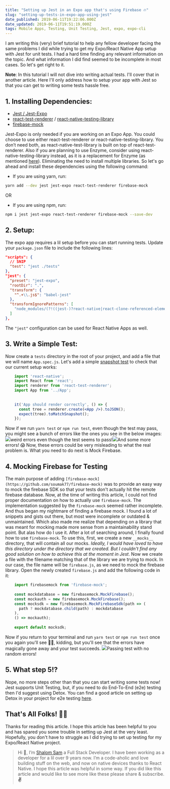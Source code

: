 ```yaml
---
title: "Setting up Jest in an Expo app that's using Firebase 🔥"
slug: "setting-up-tests-in-expo-app-using-jest"
date_published: 2019-06-11T19:22:06.000Z
date_updated: 2019-06-11T19:51:19.000Z
tags: Mobile Apps, Testing, Unit Testing, Jest, expo, expo-cli
---
```


I am writing this (very) brief tutorial to help any fellow developer facing the same problems I did while trying to get my Expo/React Native App setup with Jest for unit tests. I had a hard time finding any relevant information on the topic. And what information I did find seemed to be incomplete in most cases. So let's get right to it.

**Note**: In this tutorial I will not dive into writing actual tests. I'll cover that in another article. Here I'll only address how to setup your app with Jest so that you can get to writing some tests hassle free.

## 1. Installing Dependencies:

- [Jest / Jest-Expo](https://docs.expo.io/versions/latest/guides/testing-with-jest/)
- [react-test-renderer](https://github.com/facebook/react/tree/master/packages/react-test-renderer) / [react-native-testing-library](https://github.com/callstack/react-native-testing-library)
- [firebase-mock](https://github.com/soumak77/firebase-mock)

Jest-Expo is only needed if you are working on an Expo App. You could choose to use either react-test-renderer or react-native-testing-library. You don’t need both, as react-native-test-library is built on top of react-test-renderer. Also if you are planning to use Enzyme, consider using react-native-testing-library instead, as it is a replacement for Enzyme (as mentioned [here](https://github.com/callstack/react-native-testing-library#this-solution)). Eliminating the need to install multiple libraries. So let's go ahead and install these dependencies using the following command:

- If you are using yarn, run:

```bash
yarn add --dev jest jest-expo react-test-renderer firebase-mock
```

OR

- If you are using npm, run:

```bash
npm i jest jest-expo react-test-renderer firebase-mock --save-dev 
```

## 2. Setup:

The expo app requires a lil setup before you can start running tests. Update your `package.json` file to include the following lines:

```json
"scripts": {
  // SNIP
  "test": "jest ./tests"
},
"jest": {
  "preset": "jest-expo",
  "rootDir": ".",
  "transform": {
    "^.+\\.js$": "babel-jest"
  },
  "transformIgnorePatterns": [
    "node_modules/(?!((jest-)?react-native|react-clone-referenced-element|expo(nent)?|@expo(nent)?/.*|react-navigation|@react-navigation/.*|sentry-expo|native-base))"
  ]
},
```

The `"jest"` configuration can be used for React Native Apps as well.

## 3. Write a Simple Test:

Now create a `tests` directory in the root of your project, and add a file that we will name `App.spec.js`. Let's add a simple [snapshot test](https://jestjs.io/docs/en/snapshot-testing) to check that our current setup works:

```jsx file=App.spec.js
    import 'react-native';
    import React from 'react';
    import renderer from 'react-test-renderer';
    import App from '../App';
    
    
    it('App should render correctly', () => {
      const tree = renderer.create(<App />).toJSON();
      expect(tree).toMatchSnapshot();
    });
```

Now if we run `yarn test` or `npm run test`, even though the test may pass, you might see a bunch of errors like the ones you see in the below images:
![](/content/images/2019/06/Fullscreen_11_06_19__5_49_PM.png)weird errors even though the test seems to pass!![](/content/images/2019/06/Fullscreen_11_06_19__8_47_PM-2.png)And some more errors! 😱
Now, these errors could be very misleading to what the real problem is. What you need to do next is Mock Firebase.

## 4. Mocking Firebase for Testing

The main purpose of adding `[firebase-mock](https://github.com/soumak77/firebase-mock)` was to provide an easy way to mock the firebase SDK so that your tests don't actually hit the remote firebase database. Now, at the time of writing this article, I could not find proper documentation on how to actually use `firebase-mock`. The implementation suggested by the `firebase-mock` seemed rather incomplete. And thus began my nightmare of finding a firebase mock. I found a lot of snippets and gists out there, but most were incomplete or outdated & unmaintained. Which also made me realize that depending on a library that was meant for mocking made more sense from a maintainability stand point. But alas how do I use it. After a lot of searching around, I finally found how to use `firebase-mock`. To use this, first, we create a new `__mocks__` directory, that will contain all our mocks. *Ideally, I would have loved to have this directory under the directory that we created. But I couldn't find any good solution on how to achieve this at the moment in Jest*. Now we create a file with the filename matching that of the library we are trying to mock. In our case, the file name will be `firebase.js`, as we need to mock the firebase library. Open the newly created `firebase.js` and add the following code in it:

```jsx file=firebase.js
    import firebasemock from 'firebase-mock';
    
    const mockdatabase = new firebasemock.MockFirebase();
    const mockauth = new firebasemock.MockFirebase();
    const mocksdk = new firebasemock.MockFirebaseSdk(path => (
      path ? mockdatabase.child(path) : mockdatabase
    ),
    () => mockauth);
    
    export default mocksdk;
```

Now if you return to your terminal and run `yarn test` or `npm run test` once you again you'll see 🦄🌈, kidding, but you'll see that the errors have magically gone away and your test succeeds.
![](/content/images/2019/06/1____Sites_shalomsam-new_projects_simple-todo-native__zsh_.png)Passing test with no random errors!
## 5. What step 5!?

Nope, no more steps other than that you can start writing some tests now! Jest supports Unit Testing, but, if you need to do End-To-End (e2e) testing then I'd suggest using Detox. You can find a good article on setting up Detox in your project for e2e testing [here](https://blog.expo.io/testing-expo-apps-with-detox-and-react-native-testing-library-7fbdbb82ac87).

## That's All Folks! 🐰🥕

Thanks for reading this article. I hope this article has been helpful to you and has spared you some trouble in setting up Jest at the very least. Hopefully, you don't have to struggle as I did trying to set up testing for my Expo/React Native project. 

> Hi 👋, I’m [Shalom Sam](https://react.shalomsam.com/) a Full Stack Developer. I have been working as a developer for a lil over 9 years now. I’m a code-aholic and love building stuff on the web, and now on native devices thanks to React Native. I hope this article was helpful in some way. If you did like this article and would like to see more like these please share & subscribe. **✌️**
